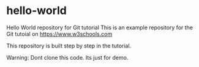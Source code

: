 # hello-world
Hello World repository for Git tutorial
This is an example repository for the Git tutoial on https://www.w3schools.com

This repository is built step by step in the tutorial.

Warning: Dont clone this code. Its just for demo.
